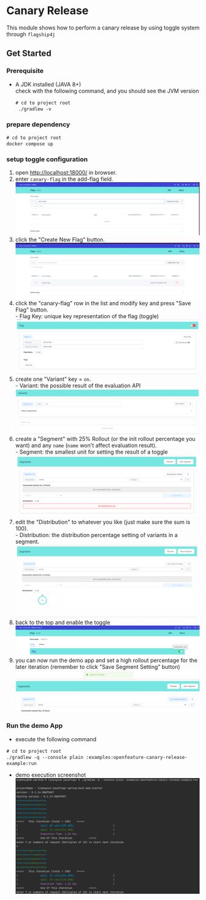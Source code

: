 # Canary Release

This module shows how to perform a canary release by using toggle system through `flagship4j` 

## Get Started

### Prerequisite
- A JDK installed (JAVA 8+)
  <br>check with the following command, and you should see the JVM version
  ```shell
  # cd to project root
   ./gradlew -v
  ```

### prepare dependency
```shell
# cd to project root
docker compose up
```

### setup toggle configuration
1. open [http://localhost:18000/](http://localhost:18000/) in browser.
2. enter `canary-flag` in the add-flag field. 
  ![](assets/create_flag.png)
3. click the "Create New Flag" button.
  ![](assets/flag_created.png)
4. click the "canary-flag" row in the list and modify key and press "Save Flag" button.
  <br> - Flag Key: unique key representation of the flag (toggle)
  ![](assets/modify_key.png)
5. create one "Variant" key = `on`.
  <br> - Variant: the possible result of the evaluation API
  ![](assets/create_variant.png)
6. create a "Segment" with 25% Rollout (or the init rollout percentage you want) and any `name` (`name` won't affect evaluation result).
  <br> - Segment: the smallest unit for setting the result of a toggle
  ![](assets/create_segment.png)
7. edit the "Distribution" to whatever you like (just make sure the sum is 100).
  <br> - Distribution: the distribution percentage setting of variants in a segment.
  ![](assets/segment_overview.png)
8. back to the top and enable the toggle
  ![](assets/enable_toggle.png)
9. you can now run the demo app and set a high rollout percentage for the later iteration (remember to click "Save Segment Setting" button) 
  ![](assets/save_segment.png)


### Run the demo App
- execute the following command
```shell
# cd to project root
./gradlew -q --console plain :examples:openfeature-canary-release-example:run
```

- demo execution screenshot
  ![](assets/run_result.png)
